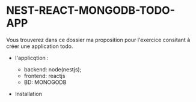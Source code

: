 # NEST-REACT-MONGODB-TODO-APP

Vous trouverez dans ce dossier ma proposition pour l'exercice consitant à créer une application todo.

- l'applicqtion :
    - backend: node(nestjs);
    - frontend: reactjs
    - BD: MONOGODB

- Installation 
